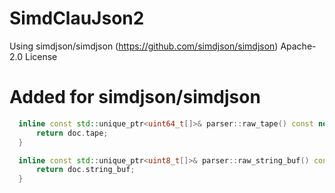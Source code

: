 # SimdClauJson2
Using simdjson/simdjson (https://github.com/simdjson/simdjson) Apache-2.0 License

# Added for simdjson/simdjson
  ```c++
    inline const std::unique_ptr<uint64_t[]>& parser::raw_tape() const noexcept {
        return doc.tape;
    }

    inline const std::unique_ptr<uint8_t[]>& parser::raw_string_buf() const noexcept {
        return doc.string_buf;
    }
```
